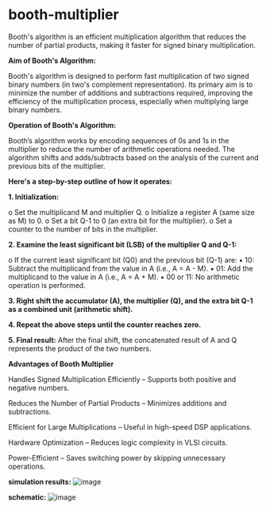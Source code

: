 # booth-multiplier
Booth's algorithm is an efficient multiplication algorithm that reduces the number of partial products, making it faster for signed binary multiplication.

**Aim of Booth's Algorithm:**

Booth's algorithm is designed to perform fast multiplication of two signed binary numbers (in two's complement representation). 
Its primary aim is to minimize the number of additions and subtractions required, improving the efficiency of the multiplication process, especially when multiplying large binary numbers.

**Operation of Booth's Algorithm:**

Booth’s algorithm works by encoding sequences of 0s and 1s in the multiplier to reduce the number of arithmetic operations needed. 
The algorithm shifts and adds/subtracts based on the analysis of the current and previous bits of the multiplier.

**Here's a step-by-step outline of how it operates:**

**1. Initialization:**

o Set the multiplicand M and multiplier Q. 
o Initialize a register A (same size as M) to 0. 
o Set a bit Q-1 to 0 (an extra bit for the multiplier). 
o Set a counter to the number of bits in the multiplier. 

**2. Examine the least significant bit (LSB) of the multiplier Q and Q-1:**

o If the current least significant bit (Q0) and the previous bit (Q-1) are: 
▪ 10: Subtract the multiplicand from the value in A (i.e., A = A - M). 
▪ 01: Add the multiplicand to the value in A (i.e., A = A + M). 
▪ 00 or 11: No arithmetic operation is performed. 

**3. Right shift the accumulator (A), the multiplier (Q), and the extra bit Q-1 as a combined unit (arithmetic shift).** 

**4. Repeat the above steps until the counter reaches zero.**

**5. Final result:** 
After the final shift, the concatenated result of A and Q represents the product of the two 
numbers. 


 **Advantages of Booth Multiplier**
 
Handles Signed Multiplication Efficiently – Supports both positive and negative numbers.

Reduces the Number of Partial Products – Minimizes additions and subtractions.

Efficient for Large Multiplications – Useful in high-speed DSP applications.

Hardware Optimization – Reduces logic complexity in VLSI circuits.

Power-Efficient – Saves switching power by skipping unnecessary operations.

**simulation results:**
![image](https://github.com/user-attachments/assets/2373f6b1-5016-49bc-ad02-10fa7860d488)

**schematic:**
![image](https://github.com/user-attachments/assets/9f5420e1-4239-4eba-a3e4-7b38c369438c)


